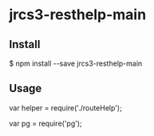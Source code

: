# jrcs3-resthelp-main

## Install

$ npm install --save jrcs3-resthelp-main

## Usage

var helper = require('./routeHelp');

var pg = require('pg');
